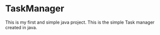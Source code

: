 # TaskManager
This is my first and simple java project. This is the simple Task manager created in java.
